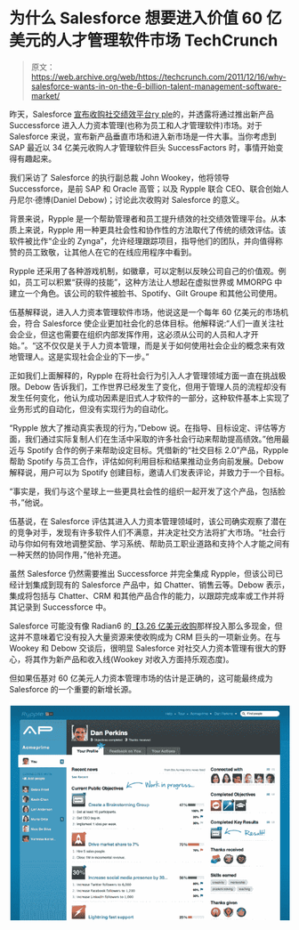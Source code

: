 # 为什么 Salesforce 想要进入价值 60 亿美元的人才管理软件市场 TechCrunch

> 原文：<https://web.archive.org/web/https://techcrunch.com/2011/12/16/why-salesforce-wants-in-on-the-6-billion-talent-management-software-market/>

昨天，Salesforce [宣布收购社交绩效平台](https://web.archive.org/web/20221127014303/https://beta.techcrunch.com/2011/12/15/salesforce-acquires-social-performance-platform-rypple-will-launch-human-capital-management-unit-successforce/)[ry ple](https://web.archive.org/web/20221127014303/http://www.crunchbase.com/company/rypple)的，并透露将通过推出新产品 Successforce 进入人力资本管理(也称为员工和人才管理软件)市场。对于 Salesforce 来说，宣布新产品垂直市场和进入新市场是一件大事。当你考虑到 SAP 最近以 34 亿美元收购人才管理软件巨头 SuccessFactors 时，事情开始变得有趣起来。

我们采访了 Salesforce 的执行副总裁 John Wookey，他将领导 Successforce，是前 SAP 和 Oracle 高管；以及 Rypple 联合 CEO、联合创始人丹尼尔·德博(Daniel Debow)；讨论此次收购对 Salesforce 的意义。

背景来说，Rypple 是一个帮助管理者和员工提升绩效的社交绩效管理平台。从本质上来说，Rypple 用一种更具社会性和协作性的方法取代了传统的绩效评估。该软件被比作“企业的 Zynga”，允许经理跟踪项目，指导他们的团队，并向值得称赞的员工致敬，让其他人在它的在线应用程序中看到。

Rypple 还采用了各种游戏机制，如徽章，可以定制以反映公司自己的价值观。例如，员工可以积累“获得的技能”，这种方法让人想起在虚拟世界或 MMORPG 中建立一个角色。该公司的软件被脸书、Spotify、Gilt Groupe 和其他公司使用。

伍基解释说，进入人力资本管理软件市场，他说这是一个每年 60 亿美元的市场机会，符合 Salesforce 使企业更加社会化的总体目标。他解释说:“人们一直关注社会企业，但这也需要在组织内部发挥作用，这必须从公司的人员和人才开始。”。“这不仅仅是关于人力资本管理，而是关于如何使用社会企业的概念来有效地管理人。这是实现社会企业的下一步。”

正如我们上面解释的，Rypple 在将社会行为引入人才管理领域方面一直在挑战极限。Debow 告诉我们，工作世界已经发生了变化，但用于管理人员的流程却没有发生任何变化，他认为成功因素是旧式人才软件的一部分，这种软件基本上实现了业务形式的自动化，但没有实现行为的自动化。

“Rypple 放大了推动真实表现的行为，”Debow 说。在指导、目标设定、评估等方面，我们通过实际复制人们在生活中采取的许多社会行动来帮助提高绩效。”他用最近与 Spotify 合作的例子来帮助设定目标。凭借新的“社交目标 2.0”产品，Rypple 帮助 Spotify 与员工合作，评估如何利用目标和结果推动业务向前发展。Debow 解释说，用户可以为 Spotify 创建目标，邀请人们发表评论，并致力于一个目标。

“事实是，我们与这个星球上一些更具社会性的组织一起开发了这个产品，包括脸书，”他说。

伍基说，在 Salesforce 评估其进入人力资本管理领域时，该公司确实观察了潜在的竞争对手，发现有许多软件人们不满意，并决定社交方法将扩大市场。“社会行动与你如何有效地调整奖励、学习系统、帮助员工职业道路和支持个人才能之间有一种天然的协同作用，”他补充道。

虽然 Salesforce 仍然需要推出 Successforce 并完全集成 Rypple，但该公司已经计划集成到现有的 Salesforce 产品中，如 Chatter、销售云等。Debow 表示，集成将包括与 Chatter、CRM 和其他产品合作的能力，以跟踪完成率或工作并将其记录到 Successforce 中。

Salesforce 可能没有像 Radian6 的[【3.26 亿美元收购](https://web.archive.org/web/20221127014303/https://beta.techcrunch.com/2011/03/30/salesforce-buys-social-media-monitoring-company-radian6-for-326-million/)那样投入那么多现金，但这并不意味着它没有投入大量资源来使收购成为 CRM 巨头的一项新业务。在与 Wookey 和 Debow 交谈后，很明显 Salesforce 对社交人力资本管理有很大的野心，将其作为新产品和收入线(Wookey 对收入方面持乐观态度)。

但如果伍基对 60 亿美元人力资本管理市场的估计是正确的，这可能最终成为 Salesforce 的一个重要的新增长源。

![](img/a1ec3de75845d78937aac5a883b5bdc5.png)